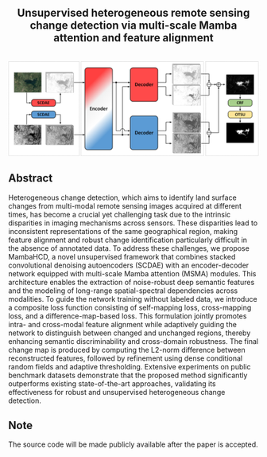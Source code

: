 <div align="center">
    <h2>
        Unsupervised heterogeneous remote sensing change detection via multi-scale Mamba attention and feature alignment
    </h2>
</div>
<br>

<div align="center">
  <img src="Abstract.jpg" width="800"/>
</div>

## Abstract
Heterogeneous change detection, which aims to identify land surface changes from multi-modal remote sensing images acquired at different times, has become a crucial yet challenging task due to the intrinsic disparities in imaging mechanisms across sensors. These disparities lead to inconsistent representations of the same geographical region, making feature alignment and robust change identification particularly difficult in the absence of annotated data. To address these challenges, we propose MambaHCD, a novel unsupervised framework that combines stacked convolutional denoising autoencoders (SCDAE) with an encoder-decoder network equipped with multi-scale Mamba attention (MSMA) modules. This architecture enables the extraction of noise-robust deep semantic features and the modeling of long-range spatial-spectral dependencies across modalities. To guide the network training without labeled data, we introduce a composite loss function consisting of self-mapping loss, cross-mapping loss, and a difference-map-based loss. This formulation jointly promotes intra- and cross-modal feature alignment while adaptively guiding the network to distinguish between changed and unchanged regions, thereby enhancing semantic discriminability and cross-domain robustness. The final change map is produced by computing the L2-norm difference between reconstructed features, followed by refinement using dense conditional random fields and adaptive thresholding. Extensive experiments on public benchmark datasets demonstrate that the proposed method significantly outperforms existing state-of-the-art approaches, validating its effectiveness for robust and unsupervised heterogeneous change detection.

## Note
The source code will be made publicly available after the paper is accepted.
